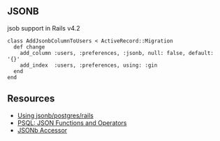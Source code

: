 ## JSONB

jsob support in Rails v4.2

```no-highlight
class AddJsonbColumnToUsers < ActiveRecord::Migration
  def change
    add_column :users, :preferences, :jsonb, null: false, default: '{}'
    add_index  :users, :preferences, using: :gin
  end
end
```

## Resources

* [Using jsonb/postgres/rails](http://nandovieira.com/using-postgresql-and-jsonb-with-ruby-on-rails)
* [PSQL: JSON Functions and Operators](https://www.postgresql.org/docs/9.4/static/functions-json.html)
* [JSONb Accessor](https://github.com/devmynd/jsonb_accessor)
